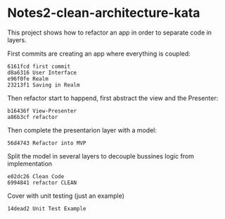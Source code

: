 # Notes2-clean-architecture-kata

This project shows how to refactor an app in order to separate code in layers. 

First commits are creating an app where everything is coupled:
```
6161fcd first commit
d8a6316 User Interface
e96f0fe Realm
23213f1 Saving in Realm
```

Then refactor start to happend, first abstract the view and the Presenter:
```
b16436f View-Presenter
a86b3cf refactor
```

Then complete the presentarion layer with a model:
```
56d4743 Refactor into MVP
```

Split the model in several layers to decouple bussines logic from implementation
```
e02dc26 Clean Code
6994841 refactor CLEAN
```

Cover with unit testing (just an example)
```
14dead2 Unit Test Example
```
